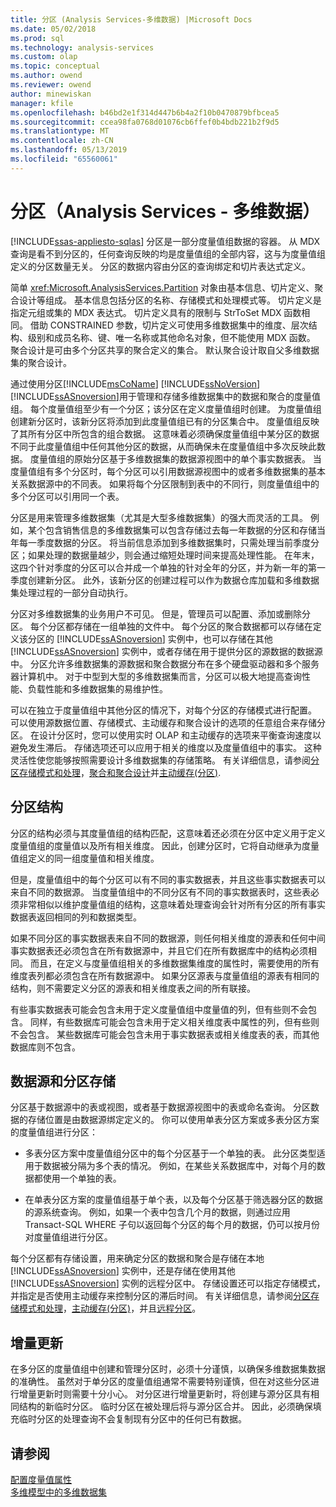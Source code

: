 ```yaml
---
title: 分区 (Analysis Services-多维数据) |Microsoft Docs
ms.date: 05/02/2018
ms.prod: sql
ms.technology: analysis-services
ms.custom: olap
ms.topic: conceptual
ms.author: owend
ms.reviewer: owend
author: minewiskan
manager: kfile
ms.openlocfilehash: b46bd2e1f314d447b6b4a2f10b0470879bfbcea5
ms.sourcegitcommit: ccea98fa0768d01076cb6ffef0b4bdb221b2f9d5
ms.translationtype: MT
ms.contentlocale: zh-CN
ms.lasthandoff: 05/13/2019
ms.locfileid: "65560061"
---
```

# <a name="partitions-analysis-services---multidimensional-data"></a>分区（Analysis Services - 多维数据）
[!INCLUDE[ssas-appliesto-sqlas](../../includes/ssas-appliesto-sqlas.md)]
  分区是一部分度量值组数据的容器。 从 MDX 查询是看不到分区的，任何查询反映的均是度量值组的全部内容，这与为度量值组定义的分区数量无关。 分区的数据内容由分区的查询绑定和切片表达式定义。  
  
 简单 <xref:Microsoft.AnalysisServices.Partition> 对象由基本信息、切片定义、聚合设计等组成。 基本信息包括分区的名称、存储模式和处理模式等。 切片定义是指定元组或集的 MDX 表达式。 切片定义具有的限制与 StrToSet MDX 函数相同。 借助 CONSTRAINED 参数，切片定义可使用多维数据集中的维度、层次结构、级别和成员名称、键、唯一名称或其他命名对象，但不能使用 MDX 函数。 聚合设计是可由多个分区共享的聚合定义的集合。 默认聚合设计取自父多维数据集的聚合设计。  
  
 通过使用分区[!INCLUDE[msCoName](../../includes/msconame-md.md)] [!INCLUDE[ssNoVersion](../../includes/ssnoversion-md.md)] [!INCLUDE[ssASnoversion](../../includes/ssasnoversion-md.md)]用于管理和存储多维数据集中的数据和聚合的度量值组。 每个度量值组至少有一个分区；该分区在定义度量值组时创建。 为度量值组创建新分区时，该新分区将添加到此度量值组已有的分区集合中。 度量值组反映了其所有分区中所包含的组合数据。 这意味着必须确保度量值组中某分区的数据不同于此度量值组中任何其他分区的数据，从而确保未在度量值组中多次反映此数据。 度量值组的原始分区基于多维数据集的数据源视图中的单个事实数据表。 当度量值组有多个分区时，每个分区可以引用数据源视图中的或者多维数据集的基本关系数据源中的不同表。 如果将每个分区限制到表中的不同行，则度量值组中的多个分区可以引用同一个表。  
  
 分区是用来管理多维数据集（尤其是大型多维数据集）的强大而灵活的工具。 例如，某个包含销售信息的多维数据集可以包含存储过去每一年数据的分区和存储当年每一季度数据的分区。 将当前信息添加到多维数据集时，只需处理当前季度分区；如果处理的数据量越少，则会通过缩短处理时间来提高处理性能。 在年末，这四个针对季度的分区可以合并成一个单独的针对全年的分区，并为新一年的第一季度创建新分区。 此外，该新分区的创建过程可以作为数据仓库加载和多维数据集处理过程的一部分自动执行。  
  
 分区对多维数据集的业务用户不可见。 但是，管理员可以配置、添加或删除分区。 每个分区都存储在一组单独的文件中。 每个分区的聚合数据都可以存储在定义该分区的 [!INCLUDE[ssASnoversion](../../includes/ssasnoversion-md.md)] 实例中，也可以存储在其他 [!INCLUDE[ssASnoversion](../../includes/ssasnoversion-md.md)] 实例中，或者存储在用于提供分区的源数据的数据源中。 分区允许多维数据集的源数据和聚合数据分布在多个硬盘驱动器和多个服务器计算机中。 对于中型到大型的多维数据集而言，分区可以极大地提高查询性能、负载性能和多维数据集的易维护性。  
  
 可以在独立于度量值组中其他分区的情况下，对每个分区的存储模式进行配置。 可以使用源数据位置、存储模式、主动缓存和聚合设计的选项的任意组合来存储分区。 在设计分区时，您可以使用实时 OLAP 和主动缓存的选项来平衡查询速度以避免发生滞后。 存储选项还可以应用于相关的维度以及度量值组中的事实。 这种灵活性使您能够按照需要设计多维数据集的存储策略。 有关详细信息，请参阅[分区存储模式和处理](../../analysis-services/multidimensional-models-olap-logical-cube-objects/partitions-partition-storage-modes-and-processing.md)，[聚合和聚合设计](../../analysis-services/multidimensional-models-olap-logical-cube-objects/aggregations-and-aggregation-designs.md)并[主动缓存&#40;分区&#41;](../../analysis-services/multidimensional-models-olap-logical-cube-objects/partitions-proactive-caching.md).  
  
## <a name="partition-structure"></a>分区结构  
 分区的结构必须与其度量值组的结构匹配，这意味着还必须在分区中定义用于定义度量值组的度量值以及所有相关维度。 因此，创建分区时，它将自动继承为度量值组定义的同一组度量值和相关维度。  
  
 但是，度量值组中的每个分区可以有不同的事实数据表，并且这些事实数据表可以来自不同的数据源。 当度量值组中的不同分区有不同的事实数据表时，这些表必须非常相似以维护度量值组的结构，这意味着处理查询会针对所有分区的所有事实数据表返回相同的列和数据类型。  
  
 如果不同分区的事实数据表来自不同的数据源，则任何相关维度的源表和任何中间事实数据表还必须包含在所有数据源中，并且它们在所有数据库中的结构必须相同。 而且，在定义与度量值组相关的多维数据集维度的属性时，需要使用的所有维度表列都必须包含在所有数据源中。 如果分区源表与度量值组的源表有相同的结构，则不需要定义分区的源表和相关维度表之间的所有联接。  
  
 有些事实数据表可能会包含未用于定义度量值组中度量值的列，但有些则不会包含。 同样，有些数据库可能会包含未用于定义相关维度表中属性的列，但有些则不会包含。 某些数据库可能会包含未用于事实数据表或相关维度表的表，而其他数据库则不包含。  
  
## <a name="data-sources-and-partition-storage"></a>数据源和分区存储  
 分区基于数据源中的表或视图，或者基于数据源视图中的表或命名查询。 分区数据的存储位置是由数据源绑定定义的。 你可以使用单表分区方案或多表分区方案的度量值组进行分区：  
  
-   多表分区方案中度量值组分区中的每个分区基于一个单独的表。 此分区类型适用于数据被分隔为多个表的情况。 例如，在某些关系数据库中，对每个月的数据都使用一个单独的表。  
  
-   在单表分区方案的度量值组基于单个表，以及每个分区基于筛选器分区的数据的源系统查询。 例如，如果一个表中包含几个月的数据，则通过应用 Transact-SQL WHERE 子句以返回每个分区的每个月的数据，仍可以按月份对度量值组进行分区。  
  
 每个分区都有存储设置，用来确定分区的数据和聚合是存储在本地 [!INCLUDE[ssASnoversion](../../includes/ssasnoversion-md.md)] 实例中，还是存储在使用其他 [!INCLUDE[ssASnoversion](../../includes/ssasnoversion-md.md)] 实例的远程分区中。 存储设置还可以指定存储模式，并指定是否使用主动缓存来控制分区的滞后时间。 有关详细信息，请参阅[分区存储模式和处理](../../analysis-services/multidimensional-models-olap-logical-cube-objects/partitions-partition-storage-modes-and-processing.md)，[主动缓存&#40;分区&#41;](../../analysis-services/multidimensional-models-olap-logical-cube-objects/partitions-proactive-caching.md)，并且[远程分区](../../analysis-services/multidimensional-models-olap-logical-cube-objects/partitions-remote-partitions.md)。  
  
## <a name="incremental-updates"></a>增量更新  
 在多分区的度量值组中创建和管理分区时，必须十分谨慎，以确保多维数据集数据的准确性。 虽然对于单分区的度量值组通常不需要特别谨慎，但在对这些分区进行增量更新时则需要十分小心。 对分区进行增量更新时，将创建与源分区具有相同结构的新临时分区。 临时分区在被处理后将与源分区合并。 因此，必须确保填充临时分区的处理查询不会复制现有分区中的任何已有数据。  
  
## <a name="see-also"></a>请参阅  
 [配置度量值属性](../../analysis-services/multidimensional-models/configure-measure-properties.md)   
 [多维模型中的多维数据集](../../analysis-services/multidimensional-models/cubes-in-multidimensional-models.md)  
  
  
